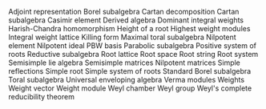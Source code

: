 Adjoint representation
Borel subalgebra
Cartan decomposition
Cartan subalgebra
Casimir element
Derived algebra
Dominant integral weights
Harish-Chandra homomorphism
Height of a root
Highest weight modules
Integral weight lattice
Killing form
Maximal toral subalgebra
Nilpotent element
Nilpotent ideal
PBW basis
Parabolic subalgebra
Positive system of roots
Reductive subalgebra
Root lattice
Root space
Root string
Root system
Semisimple lie algebra
Semisimple matrices
Nilpotent matrices
Simple reflections
Simple root
Simple system of roots
Standard Borel subalgebra
Toral subalgebra
Universal enveloping algebra
Verma modules
Weights
Weight vector
Weight module
Weyl chamber
Weyl group
Weyl's complete reducibility theorem
